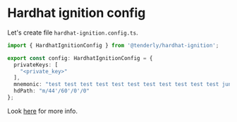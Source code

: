 # Hardhat ignition config

Let's create file `hardhat-ignition.config.ts`.

```typescript
import { HardhatIgnitionConfig } from '@tenderly/hardhat-ignition';

export const config: HardhatIgnitionConfig = {
  privateKeys: [
    "<private_key>"
  ],
  mnemonic: "test test test test test test test test test test test junk",
  hdPath: "m/44'/60'/0'/0"
};
```

Look [here](../concepts/config.md) for more info.
